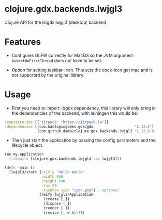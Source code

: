 # clojure.gdx.backends.lwjgl3
Clojure API for the libgdx lwjgl3 (desktop) backend

# Features

* Configures GLFW correctly for MacOS so the JVM argument `-XstartOnFirstThread` does _not_ have to be set.

* Option for setting taskbar-icon. This sets the dock-icon got mac and is not supported by the original library.

# Usage

* First you need to import libgdx dependency, this library will only bring in the dependencies of the backend, with leiningen this would be:

```clojure
:repositories [["jitpack" "https://jitpack.io"]]
:dependencies [[com.badlogicgames.gdx/gdx                   "1.13.0"]
               [com.github.damn/clojure.gdx.backends.lwjgl3 "1.13.0-0.1"]]
```

* Then just start the application by passing the config parameters and the lifecycle object.

```clojure
(ns my.application
  (:require [clojure.gdx.backends.lwjgl3 :as lwjgl3]))

(defn -main []
  (lwjgl3/start {:title "Hello World"
                 :width 800
                 :height 600
                 :fps 60
                 :taskbar-icon "icon.png"} ; optional
                (reify lwjgl3/Application
                  (create [_])
                  (dispose [_])
                  (render [_])
                  (resize [_ w h]))))
```
